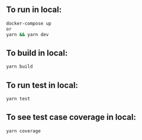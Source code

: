 ## To run in local:
```bash
docker-compose up
or
yarn && yarn dev
```

## To build in local:
```bash
yarn build
```

## To run test in local:
```bash
yarn test
```

## To see test case coverage in local:
```bash
yarn coverage
```
